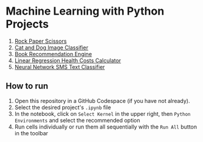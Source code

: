 # Machine Learning with Python Projects

1. [Rock Paper Scissors](./01%20-%20Rock%20Paper%20Scissors/)
2. [Cat and Dog Image Classifier](./02%20-%20Cat%20and%20Dog%20Image%20Classifier/)
3. [Book Recommendation Engine](./03%20-%20Book%20Recommendation%20Engine/)
4. [Linear Regression Health Costs Calculator](./04%20-%20Linear%20Regression%20Health%20Costs%20Calculator/)
5. [Neural Network SMS Text Classifier](./05%20-%20Neural%20Network%20SMS%20Text%20Classifier/)

## How to run

1. Open this repository in a GitHub Codespace (if you have not already).
2. Select the desired project's `.ipynb` file
3. In the notebook, click on `Select Kernel` in the upper right, then `Python Environments` and select the recommended option
4. Run cells individually or run them all sequentially with the `Run All` button in the toolbar

